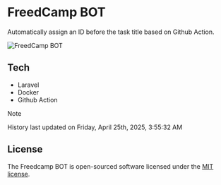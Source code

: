 # FreedCamp BOT

Automatically assign an ID before the task title based on Github Action.

![FreedCamp BOT](https://repository-images.githubusercontent.com/737932867/7d34798b-2680-471c-b089-a78a718d3d6a)

## Tech

- Laravel
- Docker
- Github Action

> [!NOTE]  
> History last updated on Friday, April 25th, 2025, 3:55:32 AM

## License

The Freedcamp BOT is open-sourced software licensed under the [MIT license](https://opensource.org/licenses/MIT).
